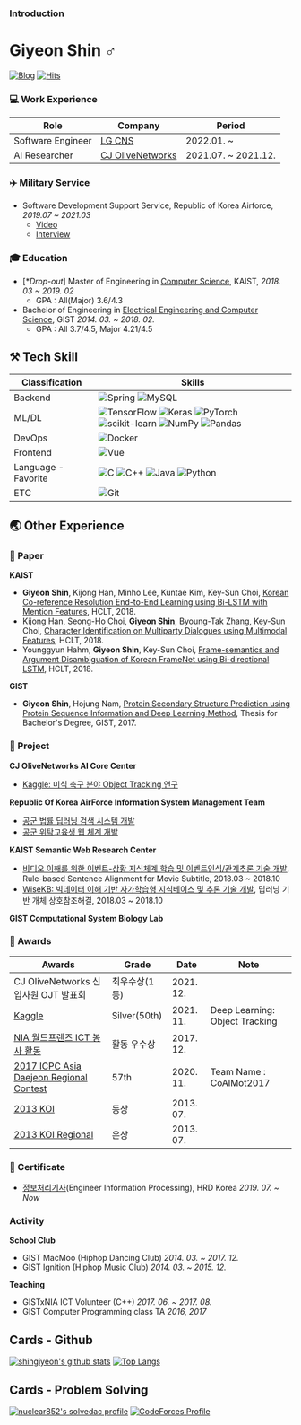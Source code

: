 ### Introduction

# Giyeon Shin ♂ 

[![Blog](http://img.shields.io/badge/-Tech%20blog-black?style=flat-square&logo=blogger&logoColor=white)](https://giyeon.blogspot.kr/)
[![Hits](https://hits.seeyoufarm.com/api/count/incr/badge.svg?url=https%3A%2F%2Fgithub.com%2Finclue)](https://github.com/shingiyeon)

### 💻 Work Experience
| Role | Company | Period |
|---|---|---|
| Software Engineer |[LG CNS](https://lgcns.com/)|2022.01. ~ |
| AI Researcher |[CJ OliveNetworks](https://www.cjolivenetworks.co.kr/)|2021.07. ~ 2021.12.|

### ✈️ Military Service
- Software Development Support Service, Republic of Korea Airforce, *2019.07 ~ 2021.03*
  -  [Video](https://www.youtube.com/watch?v=NCjTnUAipWw&t=138s)
  -  [Interview](http://afzine.co.kr/20201130_184515/)



### 🎓 Education
- [**Drop-out*] Master of Engineering in [Computer Science](https://www.kaist.ac.kr/kr/), KAIST, *2018. 03 ~ 2019. 02*
  - GPA : All(Major) 3.6/4.3 
- Bachelor of Engineering in [Electrical Engineering and Computer Science](https://www.gist.ac.kr/kr/main.html), GIST *2014. 03. ~ 2018. 02.*
  - GPA : All 3.7/4.5, Major 4.21/4.5

## ⚒ Tech Skill
|Classification|Skills|
|---|---|
|Backend| ![Spring](https://img.shields.io/badge/spring-%236DB33F.svg?style=for-the-badge&logo=spring&logoColor=white) ![MySQL](https://img.shields.io/badge/mysql-%2300f.svg?style=for-the-badge&logo=mysql&logoColor=white)|
|ML/DL| ![TensorFlow](https://img.shields.io/badge/TensorFlow-%23FF6F00.svg?style=for-the-badge&logo=TensorFlow&logoColor=white) ![Keras](https://img.shields.io/badge/Keras-%23D00000.svg?style=for-the-badge&logo=Keras&logoColor=white) ![PyTorch](https://img.shields.io/badge/PyTorch-%23EE4C2C.svg?style=for-the-badge&logo=PyTorch&logoColor=white) ![scikit-learn](https://img.shields.io/badge/scikit--learn-%23F7931E.svg?style=for-the-badge&logo=scikit-learn&logoColor=white) ![NumPy](https://img.shields.io/badge/numpy-%23013243.svg?style=for-the-badge&logo=numpy&logoColor=white) ![Pandas](https://img.shields.io/badge/pandas-%23150458.svg?style=for-the-badge&logo=pandas&logoColor=white)
|DevOps| ![Docker](https://img.shields.io/badge/docker-%230db7ed.svg?style=for-the-badge&logo=docker&logoColor=white) 
|Frontend| ![Vue](  https://img.shields.io/badge/-Vue-4fc08d?style=for-the-badge&logo=Vue.js&logoColor=fff)|
|Language - Favorite|![C](https://img.shields.io/badge/c-%2300599C.svg?style=for-the-badge&logo=c&logoColor=white) ![C++](https://img.shields.io/badge/c++-%2300599C.svg?style=for-the-badge&logo=c%2B%2B&logoColor=white) ![Java](https://img.shields.io/badge/java-%23ED8B00.svg?style=for-the-badge&logo=java&logoColor=white) ![Python](https://img.shields.io/badge/python-3670A0?style=for-the-badge&logo=python&logoColor=ffdd54)|
|ETC|![Git](https://img.shields.io/badge/git-%23F05033.svg?style=for-the-badge&logo=git&logoColor=white)|

## 🌏 Other Experience
### 📰 Paper
**KAIST**
- **Giyeon Shin**, Kijong Han, Minho Lee, Kuntae Kim, Key-Sun Choi, [Korean Co-reference Resolution End-to-End Learning using Bi-LSTM with Mention Features](https://github.com/shingiyeon/paper/blob/main/%EC%8B%A0%EA%B8%B0%EC%97%B0_%EC%96%B8%EA%B8%89_%ED%8A%B9%EC%A7%88%EC%9D%84_%EC%9D%B4%EC%9A%A9%ED%95%9C_Bi-LSTM_%EA%B8%B0%EB%B0%98_%ED%95%9C%EA%B5%AD%EC%96%B4_%EC%83%81%ED%98%B8%EC%B0%B8%EC%A1%B0%ED%95%B4%EA%B2%B0_%EC%A2%85%EB%8B%A8%EA%B0%84_%ED%95%99%EC%8A%B5.pdf), HCLT, 2018.
- Kijong Han, Seong-Ho Choi, **Giyeon Shin**, Byoung-Tak Zhang, Key-Sun Choi, [Character Identification on Multiparty Dialogues using Multimodal Features](https://github.com/shingiyeon/paper/blob/main/%EB%A9%80%ED%8B%B0%EB%AA%A8%EB%8B%AC_%EC%9E%90%EC%A7%88%EC%9D%84_%ED%99%9C%EC%9A%A9%ED%95%9C_%EB%8B%A4%EC%A4%91_%ED%99%94%EC%9E%90_%EB%8C%80%ED%99%94_%EC%86%8D_%EC%9D%B8%EB%AC%BC_%EC%8B%9D%EB%B3%84.pdf), HCLT, 2018.
- Younggyun Hahm, **Giyeon Shin**, Key-Sun Choi, [Frame-semantics and Argument Disambiguation of Korean FrameNet using Bi-directional LSTM](https://github.com/shingiyeon/paper/blob/main/%EC%A4%91%EC%B2%A9_%EB%B6%84%ED%95%A0%EB%90%9C_%EC%96%91%EB%B0%A9%ED%96%A5_LSTM_%EA%B8%B0%EB%B0%98%EC%9D%98_%ED%95%9C%EA%B5%AD%EC%96%B4_%ED%94%84%EB%A0%88%EC%9E%84%EB%84%B7%EC%9D%98_%ED%94%84%EB%A0%88%EC%9E%84_%EB%B6%84%EB%A5%98_%EB%B0%8F_%EB%85%BC%ED%95%AD%EC%9D%98_%EC%9D%98%EB%AF%B8%EC%97%AD_%EB%B6%84%EB%A5%98.pdf), HCLT, 2018.

**GIST**
- **Giyeon Shin**, Hojung Nam, [Protein Secondary Structure Prediction using Protein Sequence Information and Deep Learning Method](https://github.com/shingiyeon/paper/blob/main/%EC%8B%A0%EA%B8%B0%EC%97%B0_Protein%20Secondary%20Structure%20Prediction%20using%20Protein%20Sequence%20Information%20and%20Deep%20Learning%20Method.pdf), Thesis for Bachelor's Degree, GIST, 2017.

### 📝 Project
**CJ OliveNetworks AI Core Center**
- [Kaggle: 미식 축구 분야 Object Tracking 연구](https://www.kaggle.com/competitions/nfl-health-and-safety-helmet-assignment)

**Republic Of Korea AirForce Information System Management Team**
- [공군 법률 딥러닝 검색 시스템 개발](https://www.youtube.com/watch?v=NCjTnUAipWw&t=138s)
- [공군 위탁교육생 웹 체계 개발](https://www.youtube.com/watch?v=NCjTnUAipWw&t=138s)

**KAIST Semantic Web Research Center**
 - [비디오 이해를 위한 이벤트-상황 지식체계 학습 및 이벤트인식/관계추론 기술 개발](https://scienceon.kisti.re.kr/srch/selectPORSrchReport.do?cn=TRKO201900004096), Rule-based Sentence Alignment for Movie Subtitle, 2018.03 ~ 2018.10
 - [WiseKB: 빅데이터 이해 기반 자가학습형 지식베이스 및 추론 기술 개발](https://scienceon.kisti.re.kr/srch/selectPORSrchReport.do?cn=TRKO201600002542), 딥러닝 기반 개체 상호참조해결, 2018.03 ~ 2018.10

**GIST Computational System Biology Lab**

### 🏅 Awards
|Awards|Grade|Date|Note|
|---|---|---|---|
|CJ OliveNetworks 신입사원 OJT 발표회|최우수상(1등)|2021. 12.||
|[Kaggle](https://www.kaggle.com/competitions/nfl-health-and-safety-helmet-assignment/leaderboard)|Silver(50th)|2021. 11.|Deep Learning: Object Tracking|
|[NIA 월드프렌즈 ICT 봉사 활동 ](https://kiv.nia.or.kr/front/main/main.do)|활동 우수상|2017. 12.||
|[2017 ICPC Asia Daejeon Regional Contest](http://icpckorea.org/2017-daejeon/regional)|57th|2020. 11.|Team Name : CoAlMot2017|
|[2013 KOI](https://koi.or.kr/)|동상|2013. 07.||
|[2013 KOI Regional](https://koi.or.kr/)|은상|2013. 07.||

### 📜 Certificate
 - [정보처리기사](https://www.q-net.or.kr/crf005.do?id=crf00505&jmCd=1320)(Engineer Information Processing), HRD Korea *2019. 07. ~ Now*

### Activity
**School Club**
 - GIST MacMoo (Hiphop Dancing Club) *2014. 03. ~ 2017. 12.*
 - GIST Ignition (Hiphop Music Club) *2014. 03. ~ 2015. 12.*

**Teaching**
 - GISTxNIA ICT Volunteer (C++) *2017. 06. ~ 2017. 08.*
 - GIST Computer Programming class TA *2016, 2017* 
## Cards - Github

[![shingiyeon's github stats](https://github-readme-stats.vercel.app/api?username=shingiyeon&show_icons=true&hide_border=true)](https://github.com/shingiyeon)
[![Top Langs](https://github-readme-stats.vercel.app/api/top-langs/?username=shingiyeon&layout=compact)](https://github.com/shingiyeon)

## Cards - Problem Solving

[![nuclear852's solvedac profile](http://mazassumnida.wtf/api/v2/generate_badge?boj=nuclear852)](https://solved.ac/profile/nuclear852)
[![CodeForces Profile](http://cf.leed.at?id=godgiyeon)](https://codeforces.com/profile/godgiyeon)
